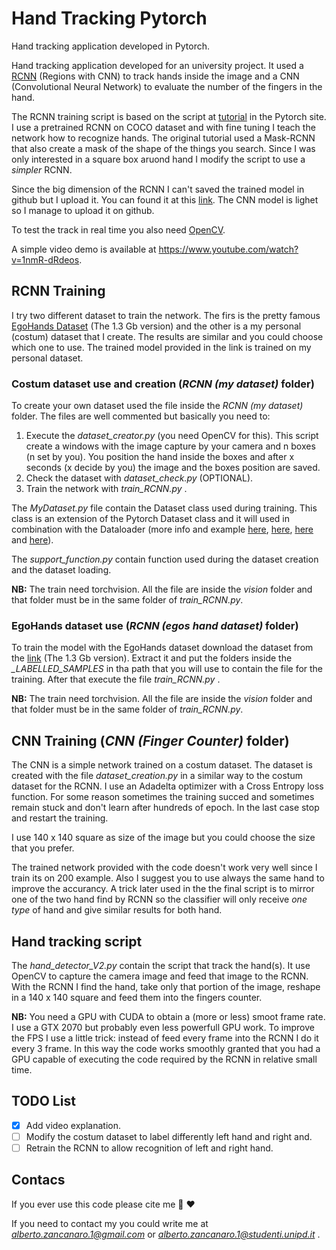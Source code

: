 # Hand Tracking Pytorch
 Hand tracking application developed in Pytorch.

Hand tracking application developed for an university project. It used a [RCNN](https://arxiv.org/abs/1311.2524) (Regions with CNN) to track hands inside the image and a CNN (Convolutional Neural Network) to evaluate the number of the fingers in the hand.

The RCNN training script is based on the script at [tutorial](https://pytorch.org/tutorials/intermediate/torchvision_tutorial.html) in the Pytorch site. I use a pretrained RCNN on COCO dataset and with fine tuning I teach the network how to recognize hands. The original tutorial used a Mask-RCNN that also create a mask of the shape of the things you search. Since I was only interested in a square box aruond hand I modify the script to use a *simpler* RCNN.

Since the big dimension of the RCNN I can't saved the trained model in github but I upload it. You can found it at this [link](https://drive.google.com/file/d/1bmWjiUp1Lq9ggnsOGAugxVz4GROcR2VO/view?usp=sharing). The CNN model is lighet so I manage to upload it on github.

To test the track in real time you also need [OpenCV](https://opencv.org/).

A simple video demo is available at https://www.youtube.com/watch?v=1nmR-dRdeos.

## RCNN Training
I try two different dataset to train the network. The firs is the pretty famous [EgoHands Dataset](http://vision.soic.indiana.edu/projects/egohands/) (The 1.3 Gb version) and the other is a my personal (costum) dataset that I create. The results are similar and you could choose which one to use. The trained model provided in the link is trained on my personal dataset. 

### Costum dataset use and creation (*RCNN (my dataset)* folder)
To create your own dataset used the file inside the *RCNN (my dataset)* folder. The files are well commented but basically you need to:
1. Execute the *dataset_creator.py* (you need OpenCV for this). This script create a windows with the image capture by your camera and n boxes (n set by you). You position the hand inside the boxes and after x seconds (x decide by you) the image and the boxes position are saved.
2. Check the dataset with *dataset_check.py* (OPTIONAL).
3. Train the network with *train_RCNN.py* .

The *MyDataset.py* file contain the Dataset class used during training. This class is an extension of the Pytorch Dataset class and it will used in combination with the Dataloader (more info and example [here](https://pytorch.org/tutorials/beginner/data_loading_tutorial.html), [here](https://pytorch.org/docs/stable/data.html), [here](https://pytorch.org/docs/stable/torchvision/datasets.html) and [here](https://stanford.edu/~shervine/blog/pytorch-how-to-generate-data-parallel)).

The *support_function.py* contain function used during the dataset creation and the dataset loading.

**NB:** The train need torchvision. All the file are inside the *vision* folder and that folder must be in the same folder of *train_RCNN.py*.

### EgoHands dataset use (*RCNN (egos hand dataset)* folder)
To train the model with the EgoHands dataset download the dataset from the [link](http://vision.soic.indiana.edu/projects/egohands/) (The 1.3 Gb version). Extract it and put the folders inside the *_LABELLED_SAMPLES* in tha path that you will use to contain the file for the training. After that execute the file *train_RCNN.py* .

**NB:** The train need torchvision. All the file are inside the *vision* folder and that folder must be in the same folder of *train_RCNN.py*.

## CNN Training (*CNN (Finger Counter)* folder)
The CNN is a simple network trained on a costum dataset. The dataset is created with the file *dataset_creation.py* in a similar way to the costum dataset for the RCNN. I use an Adadelta optimizer with a Cross Entropy loss function. For some reason sometimes the training succed and sometimes remain stuck and don't learn after hundreds of epoch. In the last case stop and restart the training. 

I use 140 x 140 square as size of the image but you could choose the size that you prefer.

The trained network provided with the code doesn't work very well since I train its on 200 example. Also I suggest you to use always the same hand to improve the accurancy. A trick later used in the the final script is to mirror one of the two hand find by RCNN so the classifier will only receive *one type* of hand and give similar results for both hand.


## Hand tracking script
The *hand_detector_V2.py* contain the script that track the hand(s). It use OpenCV to capture the camera image and feed that image to the RCNN. With the RCNN I find the hand, take only that portion of the image, reshape in a 140 x 140 square and feed them into the fingers counter.

**NB:** You need a GPU with CUDA to obtain a (more or less) smoot frame rate. I use a GTX 2070 but probably even less powerfull GPU work. To improve the FPS I use a little trick: instead of feed every frame into the RCNN I do it every 3 frame. In this way the code works smoothly granted that you had a GPU capable of executing the code required by the RCNN in relative small time.

## TODO List
- [x] Add video explanation.
- [ ] Modify the costum dataset to label differently left hand and right and.
- [ ] Retrain the RCNN to allow recognition of left and right hand.

## Contacs 
If you ever use this code please cite me  :pray:  :heart:

If you need to contact my you could write me at *alberto.zancanaro.1@gmail.com* or *alberto.zancanaro.1@studenti.unipd.it* .

